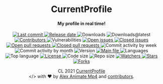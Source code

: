 <div id="readme-head" align="center">
    <h1 id="readme-title">CurrentProfile</h1>
    <h4 id="readme-description">My profile in real time!</h4>
    <a id="readme-shield-last-commit" href="https://github.com/CurrentProfile/CurrentProfile/commits/master">
        <img id="readme-shield-last-commit-img" src="https://img.shields.io/github/last-commit/CurrentProfile/CurrentProfile" alt="Last commit" />
    </a>
    <a id="readme-shield-release-date" href="https://github.com/CurrentProfile/CurrentProfile/releases/latest">
        <img id="readme-shield-release-date-img" src="https://img.shields.io/github/release-date/CurrentProfile/CurrentProfile" alt="Release date" />
    </a>
    <a id="readme-shield-downloads">
        <img id="readme-shield-downloads-img" src="https://img.shields.io/github/downloads/CurrentProfile/CurrentProfile/total" alt="Downloads" />
    </a>
    <a id="readme-shield-downloads-latest">
        <img id="readme-shield-downloads-latest-img" src="https://img.shields.io/github/downloads/CurrentProfile/CurrentProfile/latest/total" alt="Downloads@latest" />
    </a>
    <a id="readme-shield-contributors" href="https://github.com/CurrentProfile/CurrentProfile/graphs/contributors">
        <img id="readme-shield-contributors-img" src="https://img.shields.io/github/contributors/CurrentProfile/CurrentProfile" alt="Contributors" />
    </a>
    <a id="readme-shield-vulnerabilities">
        <img id="readme-shield-vulnerabilities-img" src="https://img.shields.io/snyk/vulnerabilities/github/CurrentProfile/CurrentProfile" alt="Vulnerabilities" />
    </a>
    <a id="readme-shield-open-issues" href="https://github.com/CurrentProfile/CurrentProfile/issues?q=is%3Aopen+is%3Aissue">
        <img id="readme-shield-open-issues-img" src="https://img.shields.io/github/issues-raw/CurrentProfile/CurrentProfile" alt="Open issues" />
    </a>
    <a id="readme-shield-closed-issues" href="https://github.com/CurrentProfile/CurrentProfile/issues?q=is%3Aissue+is%3Aclosed">
        <img id="readme-shield-closed-issues-img" src="https://img.shields.io/github/issues-closed-raw/CurrentProfile/CurrentProfile" alt="Closed issues" />
    </a>
    <a id="readme-shield-open-pull-requests" href="https://github.com/CurrentProfile/CurrentProfile/pulls?q=is%3Aopen+is%3Apr">
        <img id="readme-shield-open-pull-requests-img" src="https://img.shields.io/github/issues-pr-raw/CurrentProfile/CurrentProfile" alt="Open pull requests" />
    </a>
    <a id="readme-shield-closed-pull-requests" href="https://github.com/CurrentProfile/CurrentProfile/pulls?q=is%3Apr+is%3Aclosed">
        <img id="readme-shield-closed-pull-requests-img" src="https://img.shields.io/github/issues-pr-closed-raw/CurrentProfile/CurrentProfile" alt="Closed pull requests" />
    </a>
    <a id="readme-shield-commit-activity-by-week">
        <img id="readme-shield-commit-activity-by-week-img" src="https://img.shields.io/github/commit-activity/w/CurrentProfile/CurrentProfile" alt="Commit activity by week" />
    </a>
    <a id="readme-shield-commit-activity-by-month">
        <img id="readme-shield-commit-activity-by-month-img" src="https://img.shields.io/github/commit-activity/m/CurrentProfile/CurrentProfile" alt="Commit activity by month" />
    </a>
    <a id="readme-shield-version">
        <img id="readme-shield-version-img" src="https://img.shields.io/github/package-json/v/CurrentProfile/CurrentProfile" alt="Version" />
    </a>
    <a id="readme-shield-main-file" href="./index.js">
        <img id="readme-shield-main-file-img" src="https://img.shields.io/github/package-json/main/CurrentProfile/CurrentProfile" alt="Main file" />
    </a>
    <a id="readme-shield-languages">
        <img id="readme-shield-languages-img" src="https://img.shields.io/github/languages/count/CurrentProfile/CurrentProfile" alt="Languages" />
    </a>
    <a id="readme-shield-top-language">
        <img id="readme-shield-top-language-img" src="https://img.shields.io/github/languages/top/CurrentProfile/CurrentProfile" alt="Top language" />
    </a>
    <a id="readme-shield-license" href="./LICENSE">
        <img id="readme-shield-license-img" src="https://img.shields.io/github/license/CurrentProfile/CurrentProfile" alt="License" />
    </a>
    <a id="readme-shield-code-size">
        <img id="readme-shield-code-size-img" src="https://img.shields.io/github/languages/code-size/CurrentProfile/CurrentProfile" alt="Code size" />
    </a>
    <a id="readme-shield-repo-size">
        <img id="readme-shield-repo-size-img" src="https://img.shields.io/github/repo-size/CurrentProfile/CurrentProfile" alt="Repo size" />
    </a>
    <a id="readme-shield-watchers" href="https://github.com/CurrentProfile/CurrentProfile/watchers">
        <img id="readme-shield-watchers-img" src="https://img.shields.io/github/watchers/CurrentProfile/CurrentProfile" alt="Watchers" />
    </a>
    <a id="readme-shield-stars" href="https://github.com/CurrentProfile/CurrentProfile/stargazers">
        <img id="readme-shield-stars-img" src="https://img.shields.io/github/stars/CurrentProfile/CurrentProfile" alt="Stars" />
    </a>
    <a id="readme-shield-forks" href="https://github.com/CurrentProfile/CurrentProfile/network/members">
        <img id="readme-shield-forks-img" src="https://img.shields.io/github/forks/CurrentProfile/CurrentProfile" alt="Forks" />
    </a>
</div>

<p id="readme-footer" align="center">CL 2021 <a id="readme-footer-project" href="https://github.com/CurrentProfile/CurrentProfile/">CurrentProfile</a><br>&lt;/&gt; with ❤ by <a id="readme-footer-author" href="https://github.com/AlexAnimateMP4" target="_blank">Alex Animate Mp4</a> and <a id="readme-footer-contributors" href="https://github.com/CurrentProfile/CurrentProfile/graphs/contributors">contributors</a>.</p>